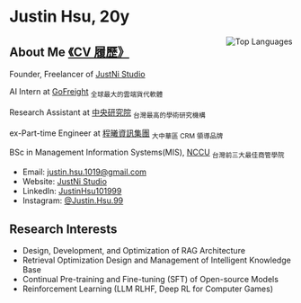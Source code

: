 # Justin Hsu, 20y

<a href="https://github.com/JustinHsu1019/JustinHsu1019/blob/main/Top_Lang.md">
  <img align="right" src="https://github-readme-stats.vercel.app/api/top-langs/?username=JustinHsu1019&hide=html" alt="Top Languages" />
</a>

## About Me&nbsp;[《CV 履歷》](https://justin-code.com/cv)

Founder, Freelancer of [JustNi Studio](https://justin-code.com)

AI Intern at [GoFreight](https://www.gofreight.com/company) <sub>全球最大的雲端貨代軟體</sub>

Research Assistant at [中央研究院](https://www.iis.sinica.edu.tw/en/page/AboutUs/Introduction.html) <sub>台灣最高的學術研究機構</sub>

ex-Part-time Engineer at [程曦資訊集團](https://www.chainsea.com.tw/about/introduction/) <sub>大中華區 CRM 領導品牌</sub>

BSc in Management Information Systems(MIS), [NCCU](https://mis2.nccu.edu.tw/en/Introduction/about1) <sub>台灣前三大最佳商管學院</sub>

- Email: [justin.hsu.1019@gmail.com](mailto:justin.hsu.1019@gmail.com)
- Website: [JustNi Studio](https://justin-code.com)
- LinkedIn: [JustinHsu101999](https://www.linkedin.com/in/justinhsu101999/)
- Instagram: [@Justin.Hsu.99](https://www.instagram.com/justin.hsu.99/)

## Research Interests
- Design, Development, and Optimization of RAG Architecture
- Retrieval Optimization Design and Management of Intelligent Knowledge Base
- Continual Pre-training and Fine-tuning (SFT) of Open-source Models
- Reinforcement Learning (LLM RLHF, Deep RL for Computer Games)
